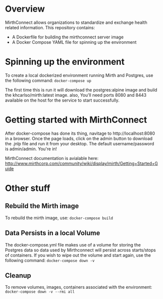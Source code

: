 # Overview
MirthConnect allows organizations to standardize and exchange health related information. This repository contains:
* A Dockerfile for building the mirthconnect server image
* A Docker Compose YAML file for spinning up the environment


# Spinning up the environment
To create a local dockerized environment running Mirth and Postgres, use the following command:
`docker-compose up`

The first time this is run it will download the postgres:alpine image and build the khcarlso/mirth:latest image. also, You'll need ports 8080 and 8443 available on the host for the service to start successfully.

# Getting started with MirthConnect
After docker-compose has done its thing, navitage to http://localhost:8080 in a browser. Once the page loads, click on the admin
button to download the .jnlp file and run it from your desktop. The default username/password is admin/admin. You're in!

MirthConnect documentation is avialable here: http://www.mirthcorp.com/community/wiki/display/mirth/Getting+Started+Guide

# Other stuff

## Rebuild the Mirth image
To rebuild the mirth image, use:
`docker-compose build`

## Data Persists in a local Volume
The docker-compose.yml file makes use of a volume for storing the Postgres data so data used by Mirthconnect will persist across starts/stops of containers. If you wish to wipe out the volume and start again, use the following command:
`docker-compose down -v`

## Cleanup
To remove volumes, images, containers associated with the environment:
`docker-compose down -v --rmi all`








